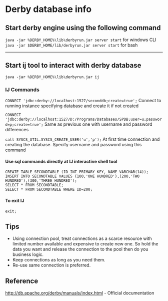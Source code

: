 # Derby database info

## Start derby engine using the following command

`java -jar %DERBY_HOME%\lib\derbyrun.jar server start` for windows CLI  
`java -jar $DERBY_HOME/lib/derbyrun.jar server start` for bash

---

## Start ij tool to interact with derby database

`java -jar %DERBY_HOME%\lib\derbyrun.jar ij`

### IJ Commands

`CONNECT 'jdbc:derby://localhost:1527/seconddb;create=true';` Connect to running instance specifying database and create it if not created

`CONNECT 'jdbc:derby://localhost:1527/D:/Programs/Databases/SPDB;user=u;password=p;create=true';` Same as previous one with username and password differences

`call SYSCS_UTIL.SYSCS_CREATE_USER('u','p');` At first time connection and creating the database. Specify username and password using this command

#### Use sql commands directly at IJ interactive shell tool

`CREATE TABLE SECONDTABLE (ID INT PRIMARY KEY, NAME VARCHAR(14));`  
`INSERT INTO SECONDTABLE VALUES (100,'ONE HUNDRED'),(200,'TWO HUNDRED'),(300,'THREE HUNDRED');`  
`SELECT * FROM SECONDTABLE;`  
`SELECT * FROM SECONDTABLE WHERE ID=200;`

#### To exit IJ

`exit;`

## Tips

- Using connection pool, treat connections as a scarce resource with limited number available and expensive to create new one. So hold the data you want and release the connection to the pool then do you business logic.
- Keep connections as long as you need them.
- Re-use same connection is preferred.

## Reference

<http://db.apache.org/derby/manuals/index.html> - Official documentation
